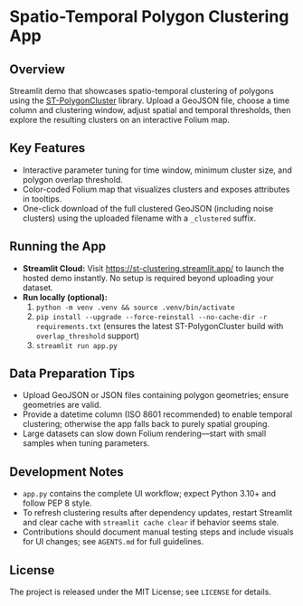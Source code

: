 # Spatio-Temporal Polygon Clustering App

## Overview
Streamlit demo that showcases spatio-temporal clustering of polygons using the [ST-PolygonCluster](https://github.com/mykolakozyr/ST-PolygonCluster) library. Upload a GeoJSON file, choose a time column and clustering window, adjust spatial and temporal thresholds, then explore the resulting clusters on an interactive Folium map.

## Key Features
- Interactive parameter tuning for time window, minimum cluster size, and polygon overlap threshold.
- Color-coded Folium map that visualizes clusters and exposes attributes in tooltips.
- One-click download of the full clustered GeoJSON (including noise clusters) using the uploaded filename with a `_clustered` suffix.

## Running the App
- **Streamlit Cloud:** Visit https://st-clustering.streamlit.app/ to launch the hosted demo instantly. No setup is required beyond uploading your dataset.
- **Run locally (optional):**
  1. `python -m venv .venv && source .venv/bin/activate`
  2. `pip install --upgrade --force-reinstall --no-cache-dir -r requirements.txt` (ensures the latest ST-PolygonCluster build with `overlap_threshold` support)
  3. `streamlit run app.py`

## Data Preparation Tips
- Upload GeoJSON or JSON files containing polygon geometries; ensure geometries are valid.
- Provide a datetime column (ISO 8601 recommended) to enable temporal clustering; otherwise the app falls back to purely spatial grouping.
- Large datasets can slow down Folium rendering—start with small samples when tuning parameters.

## Development Notes
- `app.py` contains the complete UI workflow; expect Python 3.10+ and follow PEP 8 style.
- To refresh clustering results after dependency updates, restart Streamlit and clear cache with `streamlit cache clear` if behavior seems stale.
- Contributions should document manual testing steps and include visuals for UI changes; see `AGENTS.md` for full guidelines.

## License
The project is released under the MIT License; see `LICENSE` for details.